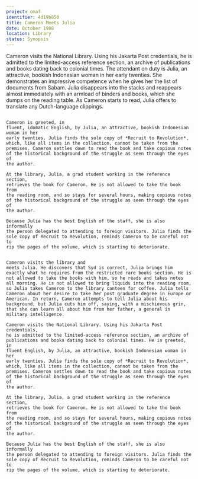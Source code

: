```yaml
---
project: omaf
identifier: 4d19b850
title: Cameron Meets Julia
date: October 1988 
location: Library
status: Synopsis
---
```


Cameron visits the National Library. Using his Jakarta Post credentials,
he is admitted to the limited-access reference section, an archive of
publications and books dating back to colonial times. The attendant on duty is Julia, an attractive, bookish Indonesian woman in her early twenties. She demonstrates an impressive competence when he gives her the list of documents from Sabam. Julia disappears into the stacks and reappears almost immediately with an armload of binders and books, which she dumps on the reading table. As Cameron starts to read, Julia offers to translate any Dutch-language clippings. 
```

Cameron is greeted, in
fluent, idomatic English, by Julia, an attractive, bookish Indonesian woman in her
early twenties. Julia finds the sole copy of *Recruit to Revolution*,
which, like all items in the collection, cannot be taken from the
premises. Cameron settles down to read the book and take copious notes
of the historical background of the struggle as seen through the eyes of
the author.

At the library, Julia, a grad student working in the reference section,
retrieves the book for Cameron. He is not allowed to take the book from
the reading room, and so stays for several hours, making copious notes
of the historical background of the struggle as seen through the eyes of
the author.

Because Julia has the best English of the staff, she is also informally
the person delegated to attending to foreign visitors. Julia finds the
sole copy of Recruit to Revolution, reminds Cameron to be careful not to
rip the pages of the volume, which is starting to deteriorate.


Cameron visits the library and 
meets Julia. He discovers that Syd is correct, Julia brings him exactly what he requires from the restricted rare books section. He is not allowed to take the books with him, so he reads and takes notes all morning. He is not allowed to bring liquids into the reading room, so Julia takes Cameron to the library canteen for coffee. Julia tells Cameron about her desire to take her post graduate degree in Europe or American. In return, Cameron attempts to tell Julia about his background, but Julia cuts him off, saying, with a mischievous grin, that she can learn all about him from her father, a general in military intelligence.     

Cameron visits the National Library. Using his Jakarta Post credentials,
he is admitted to the limited-access reference section, an archive of
publications and books dating back to colonial times. He is greeted, in
fluent English, by Julia, an attractive, bookish Indonesian woman in her
early twenties. Julia finds the sole copy of *Recruit to Revolution*,
which, like all items in the collection, cannot be taken from the
premises. Cameron settles down to read the book and take copious notes
of the historical background of the struggle as seen through the eyes of
the author.

At the library, Julia, a grad student working in the reference section,
retrieves the book for Cameron. He is not allowed to take the book from
the reading room, and so stays for several hours, making copious notes
of the historical background of the struggle as seen through the eyes of
the author.

Because Julia has the best English of the staff, she is also informally
the person delegated to attending to foreign visitors. Julia finds the
sole copy of Recruit to Revolution, reminds Cameron to be careful not to
rip the pages of the volume, which is starting to deteriorate.
```